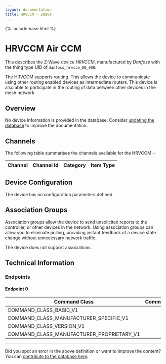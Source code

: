 ```yaml
---
layout: documentation
title: HRVCCM - ZWave
---
```


{% include base.html %}

# HRVCCM Air CCM
This describes the Z-Wave device *HRVCCM*, manufactured by *Danfoss* with the thing type UID of ```danfoss_hrvccm_00_000```.

The HRVCCM supports routing. This allows the device to communicate using other routing enabled devices as intermediate routers.  This device is also able to participate in the routing of data between other devices in the mesh network.

## Overview

No device information is provided in the database. Consider [updating the database](http://www.cd-jackson.com/index.php/zwave/zwave-device-database/zwave-device-list/devicesummary/166) to improve the documentation.

## Channels

The following table summarises the channels available for the HRVCCM -:

| Channel | Channel Id | Category | Item Type |
|---------|------------|----------|-----------|



## Device Configuration

The device has no configuration parameters defined.

## Association Groups

Association groups allow the device to send unsolicited reports to the controller, or other devices in the network. Using association groups can allow you to eliminate polling, providing instant feedback of a device state change without unnecessary network traffic.

The device does not support associations.
## Technical Information

### Endpoints

#### Endpoint 0

| Command Class | Comment |
|---------------|---------|
| COMMAND_CLASS_BASIC_V1| |
| COMMAND_CLASS_MANUFACTURER_SPECIFIC_V1| |
| COMMAND_CLASS_VERSION_V1| |
| COMMAND_CLASS_MANUFACTURER_PROPRIETARY_V1| |

---

Did you spot an error in the above definition or want to improve the content?
You can [contribute to the database here](http://www.cd-jackson.com/index.php/zwave/zwave-device-database/zwave-device-list/devicesummary/166).
